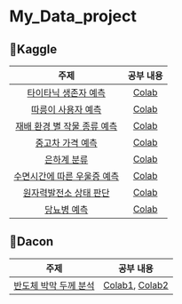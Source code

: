 # My_Data_project

## 🎈Kaggle
|주제|공부 내용|
|:--:|:--:|
|[타이타닉 생존자 예측](https://www.kaggle.com/c/titanic)|[Colab](https://github.com/yunjeong-chang/My_Data_project/blob/main/%EC%BA%90%EA%B8%80_%ED%83%80%EC%9D%B4%ED%83%80%EB%8B%89%20%EC%83%9D%EC%A1%B4%EC%9E%90%20%EC%98%88%EC%B8%A1.ipynb)|
|[따릉이 사용자 예측](https://www.kaggle.com/c/sejongai-challenge-pretest-2/leaderboard)|[Colab](https://github.com/yunjeong-chang/My_Data_project/blob/main/%EC%BA%90%EA%B8%80/%EC%BA%90%EA%B8%80_%EB%94%B0%EB%A6%89%EC%9D%B4%20%EC%82%AC%EC%9A%A9%EC%9E%90%20%EC%98%88%EC%B8%A1.ipynb)|
|[재배 환경 별 작물 종류 예측](https://www.kaggle.com/c/2021-ml-p3/overview)|[Colab](https://github.com/yunjeong-chang/My_Data_project/blob/main/%EC%BA%90%EA%B8%80_%EC%9E%AC%EB%B0%B0%20%ED%99%98%EA%B2%BD%20%EB%B3%84%20%EC%9E%91%EB%AC%BC%20%EC%A2%85%EB%A5%98%20%EC%98%88%EC%B8%A1.ipynb)|
|[중고차 가격 예측](https://www.kaggle.com/c/2021-ml-p6/data)|[Colab](https://github.com/yunjeong-chang/My_Data_project/blob/main/%EC%BA%90%EA%B8%80_%EC%A4%91%EA%B3%A0%EC%B0%A8%20%EA%B0%80%EA%B2%A9%20%EC%98%88%EC%B8%A1.ipynb)|
|[은하계 분류](https://www.kaggle.com/c/2021-ml-p4/overview)|[Colab](https://github.com/yunjeong-chang/My_Data_project/blob/main/%EC%BA%90%EA%B8%80_%EC%9D%80%ED%95%98%EA%B3%84%20%EB%B6%84%EB%A5%98.ipynb)|
|[수면시간에 따른 우울증 예측](https://www.kaggle.com/c/2021-ml-p8)|[Colab](https://github.com/yunjeong-chang/My_Data_project/blob/main/%EC%BA%90%EA%B8%80/%EC%BA%90%EA%B8%80_%EC%88%98%EB%A9%B4%EC%8B%9C%EA%B0%84%EC%97%90%20%EB%94%B0%EB%A5%B8%20%EC%9A%B0%EC%9A%B8%EC%A6%9D%20%EC%98%88%EC%B8%A1.ipynb)|
|[원자력발전소 상태 판단](https://www.kaggle.com/c/2021-ml-p5/overview)|[Colab](https://github.com/yunjeong-chang/My_Data_project/blob/main/%EC%BA%90%EA%B8%80/%EC%BA%90%EA%B8%80_%EC%9B%90%EC%9E%90%EB%A0%A5%EB%B0%9C%EC%A0%84%EC%86%8C%20%EC%83%81%ED%83%9C%20%ED%8C%90%EB%8B%A8.ipynb)|
|[당뇨병 예측](https://www.kaggle.com/c/2021-ml-diabetes/overview)|[Colab](https://github.com/yunjeong-chang/My_Data_project/blob/main/%EC%BA%90%EA%B8%80/%EC%BA%90%EA%B8%80_%EB%8B%B9%EB%87%A8%EB%B3%91_%EC%98%88%EC%B8%A1.ipynb)|


## 🎈Dacon
|주제|공부 내용|
|:--:|:--:|
|[반도체 박막 두께 분석](https://dacon.io/competitions/official/235554/overview/description/)|[Colab1](https://github.com/yunjeong-chang/My_Data_project/blob/main/%EB%8D%B0%EC%9D%B4%EC%BD%98_%EB%B0%98%EB%8F%84%EC%B2%B4%20%EB%B0%95%EB%A7%89%20%EB%91%90%EA%BB%98%20%EB%B6%84%EC%84%9D_1%EB%93%B1%20%EC%86%94%EB%A3%A8%EC%85%98%20%EC%B1%85%20%EC%9C%84%EC%A3%BC.ipynb), [Colab2](https://github.com/yunjeong-chang/My_Data_project/blob/main/%EB%8D%B0%EC%9D%B4%EC%BD%98_%EB%B0%98%EB%8F%84%EC%B2%B4%20%EB%B0%95%EB%A7%89%20%EB%91%90%EA%BB%98%20%EB%B6%84%EC%84%9D_%EC%8B%A4%EC%8A%B5.ipynb)|
